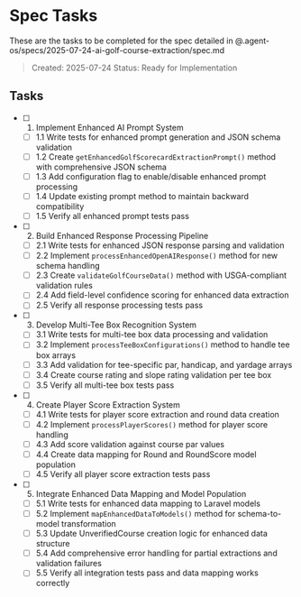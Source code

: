 # Spec Tasks

These are the tasks to be completed for the spec detailed in @.agent-os/specs/2025-07-24-ai-golf-course-extraction/spec.md

> Created: 2025-07-24
> Status: Ready for Implementation

## Tasks

- [ ] 1. Implement Enhanced AI Prompt System
  - [ ] 1.1 Write tests for enhanced prompt generation and JSON schema validation
  - [ ] 1.2 Create `getEnhancedGolfScorecardExtractionPrompt()` method with comprehensive JSON schema
  - [ ] 1.3 Add configuration flag to enable/disable enhanced prompt processing
  - [ ] 1.4 Update existing prompt method to maintain backward compatibility
  - [ ] 1.5 Verify all enhanced prompt tests pass

- [ ] 2. Build Enhanced Response Processing Pipeline
  - [ ] 2.1 Write tests for enhanced JSON response parsing and validation
  - [ ] 2.2 Implement `processEnhancedOpenAIResponse()` method for new schema handling
  - [ ] 2.3 Create `validateGolfCourseData()` method with USGA-compliant validation rules
  - [ ] 2.4 Add field-level confidence scoring for enhanced data extraction
  - [ ] 2.5 Verify all response processing tests pass

- [ ] 3. Develop Multi-Tee Box Recognition System
  - [ ] 3.1 Write tests for multi-tee box data processing and validation
  - [ ] 3.2 Implement `processTeeBoxConfigurations()` method to handle tee box arrays
  - [ ] 3.3 Add validation for tee-specific par, handicap, and yardage arrays
  - [ ] 3.4 Create course rating and slope rating validation per tee box
  - [ ] 3.5 Verify all multi-tee box tests pass

- [ ] 4. Create Player Score Extraction System
  - [ ] 4.1 Write tests for player score extraction and round data creation
  - [ ] 4.2 Implement `processPlayerScores()` method for player score handling
  - [ ] 4.3 Add score validation against course par values
  - [ ] 4.4 Create data mapping for Round and RoundScore model population
  - [ ] 4.5 Verify all player score extraction tests pass

- [ ] 5. Integrate Enhanced Data Mapping and Model Population
  - [ ] 5.1 Write tests for enhanced data mapping to Laravel models
  - [ ] 5.2 Implement `mapEnhancedDataToModels()` method for schema-to-model transformation
  - [ ] 5.3 Update UnverifiedCourse creation logic for enhanced data structure
  - [ ] 5.4 Add comprehensive error handling for partial extractions and validation failures
  - [ ] 5.5 Verify all integration tests pass and data mapping works correctly